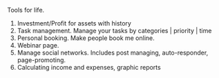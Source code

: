 Tools for life.
1. Investment/Profit for assets with history
1. Task management. Manage your tasks by categories | priority | time
2. Personal booking. Make people book me online.
3. Webinar page.
4. Manage social networks. Includes post managing, auto-responder, page-promoting.
5. Calculating income and expenses, graphic reports
